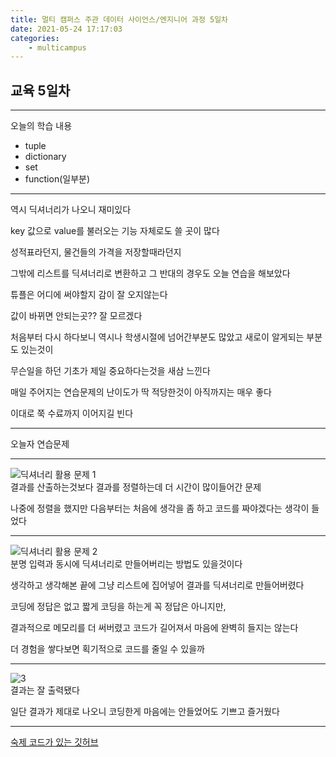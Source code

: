 ```yaml
---
title: 멀티 캠퍼스 주관 데이터 사이언스/엔지니어 과정 5일차
date: 2021-05-24 17:17:03
categories:
    - multicampus
---
```

## 교육 5일차
___
오늘의 학습 내용
- tuple
- dictionary
- set
- function(일부분)
___
역시 딕셔너리가 나오니 재미있다  

key 값으로 value를 불러오는 기능 자체로도 쓸 곳이 많다  

성적표라던지, 물건들의 가격을 저장할때라던지  

그밖에 리스트를 딕셔너리로 변환하고 그 반대의 경우도 오늘 연습을 해보았다  

튜플은 어디에 써야할지 감이 잘 오지않는다  

값이 바뀌면 안되는곳??  잘 모르겠다  

처음부터 다시 하다보니 역시나 학생시절에 넘어간부분도 많았고 새로이 알게되는 부분도 있는것이  

무슨일을 하던 기초가 제일 중요하다는것을 새삼 느낀다  

매일 주어지는 연습문제의 난이도가 딱 적당한것이 아직까지는 매우 좋다  

이대로 쭉 수료까지 이어지길 빈다  
___
오늘자 연습문제  
___ 
![딕셔너리 활용 문제 1](https://user-images.githubusercontent.com/84296244/119363363-b16bd200-bce8-11eb-85b2-4de4509af9fb.PNG)  
결과를 산출하는것보다 결과를 정렬하는데 더 시간이 많이들어간 문제  

나중에 정렬을 했지만 다음부터는 처음에 생각을 좀 하고 코드를 짜야겠다는 생각이 들었다  
___
![딕셔너리 활용 문제 2](https://user-images.githubusercontent.com/84296244/119363370-b29cff00-bce8-11eb-8d35-39ed0c9a687a.PNG)  
분명 입력과 동시에 딕셔너리로 만들어버리는 방법도 있을것이다  

생각하고 생각해본 끝에 그냥 리스트에 집어넣어 결과를 딕셔너리로 만들어버렸다  

코딩에 정답은 없고 짧게 코딩을 하는게 꼭 정답은 아니지만,  

결과적으로 메모리를 더 써버렸고 코드가 길어져서 마음에 완벽히 들지는 않는다  

더 경험을 쌓다보면 획기적으로 코드를 줄일 수 있을까  
___
![3](https://user-images.githubusercontent.com/84296244/119364276-b2513380-bce9-11eb-8a18-58b8d3b62706.PNG)  
결과는 잘 출력됐다  

일단 결과가 제대로 나오니 코딩한게 마음에는 안들었어도 기쁘고 즐거웠다  
___
[숙제 코드가 있는 깃허브](https://github.com/ouguro3/Study/blob/main/Python_Basic/10_dictionary/homework.py)   


